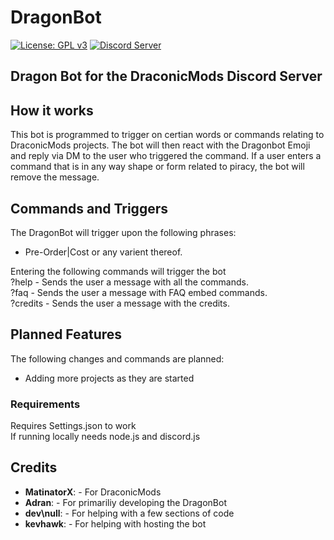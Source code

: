 # DragonBot

[![License: GPL v3](https://img.shields.io/badge/License-GPL%20v3-blue.svg)](https://www.gnu.org/licenses/gpl-3.0.html)
<a href="https://discord.gg/ez2HCgK"><img src="https://discordapp.com/api/guilds/488214231540301826/embed.png" alt="Discord Server" /></a>

## Dragon Bot for the DraconicMods Discord Server

## How it works
This bot is programmed to trigger on certian words or commands relating to DraconicMods projects.
The bot will then react with the Dragonbot Emoji and reply via DM to the user who triggered the command.
If a user enters a command that is in any way shape or form related to piracy, the bot will remove the message.

## Commands and Triggers 
The DragonBot will trigger upon the following phrases:<br>
- Pre-Order|Cost or any varient thereof.<br>

Entering the following commands will trigger the bot<br>
?help - Sends the user a message with all the commands.<br>
?faq - Sends the user a message with FAQ embed commands.<br>
?credits - Sends the user a message with the credits.<br>

## Planned Features
The following changes and commands are planned:
- Adding more projects as they are started

### Requirements
Requires Settings.json to work <br>
If running locally needs node.js and discord.js

## Credits

* __MatinatorX__: - For DraconicMods
* __Adran__: - For primariliy developing the DragonBot
* __dev\null__: - For helping with a few sections of code
*  __kevhawk__: - For helping with hosting the bot
